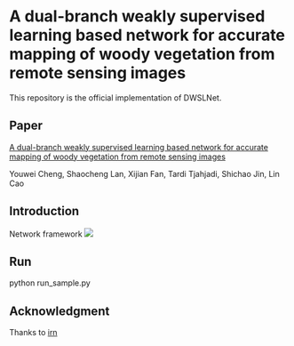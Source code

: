 # A dual-branch weakly supervised learning based network for accurate mapping of woody vegetation from remote sensing images
This repository is the official implementation of DWSLNet.
## Paper
[A dual-branch weakly supervised learning based network for accurate mapping of woody vegetation from remote sensing images](https://www.sciencedirect.com/science/article/pii/S1569843223003230)  

Youwei Cheng, Shaocheng Lan, Xijian Fan, Tardi Tjahjadi, Shichao Jin, Lin Cao
## Introduction
Network framework
![](https://github.com/Mr-catc/DWSLNet/blob/main/resources/Network.png "")
## Run
python run_sample.py 
## Acknowledgment
Thanks to [irn](https://github.com/jiwoon-ahn/irn)
